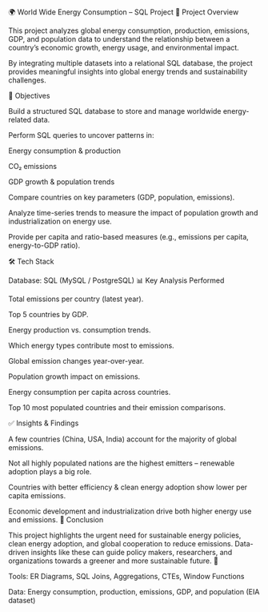 🌍 World Wide Energy Consumption – SQL Project
📌 Project Overview

This project analyzes global energy consumption, production, emissions, GDP, and population data to understand the relationship between a country’s economic growth, energy usage, and environmental impact.

By integrating multiple datasets into a relational SQL database, the project provides meaningful insights into global energy trends and sustainability challenges.

🎯 Objectives

Build a structured SQL database to store and manage worldwide energy-related data.

Perform SQL queries to uncover patterns in:

Energy consumption & production

CO₂ emissions

GDP growth & population trends

Compare countries on key parameters (GDP, population, emissions).

Analyze time-series trends to measure the impact of population growth and industrialization on energy use.

Provide per capita and ratio-based measures (e.g., emissions per capita, energy-to-GDP ratio).

🛠️ Tech Stack

Database: SQL (MySQL / PostgreSQL)
📊 Key Analysis Performed

Total emissions per country (latest year).

Top 5 countries by GDP.

Energy production vs. consumption trends.

Which energy types contribute most to emissions.

Global emission changes year-over-year.

Population growth impact on emissions.

Energy consumption per capita across countries.

Top 10 most populated countries and their emission comparisons.

✅ Insights & Findings

A few countries (China, USA, India) account for the majority of global emissions.

Not all highly populated nations are the highest emitters – renewable adoption plays a big role.

Countries with better efficiency & clean energy adoption show lower per capita emissions.

Economic development and industrialization drive both higher energy use and emissions.
🚀 Conclusion

This project highlights the urgent need for sustainable energy policies, clean energy adoption, and global cooperation to reduce emissions. Data-driven insights like these can guide policy makers, researchers, and organizations towards a greener and more sustainable future. 🌱

Tools: ER Diagrams, SQL Joins, Aggregations, CTEs, Window Functions

Data: Energy consumption, production, emissions, GDP, and population (EIA dataset)
